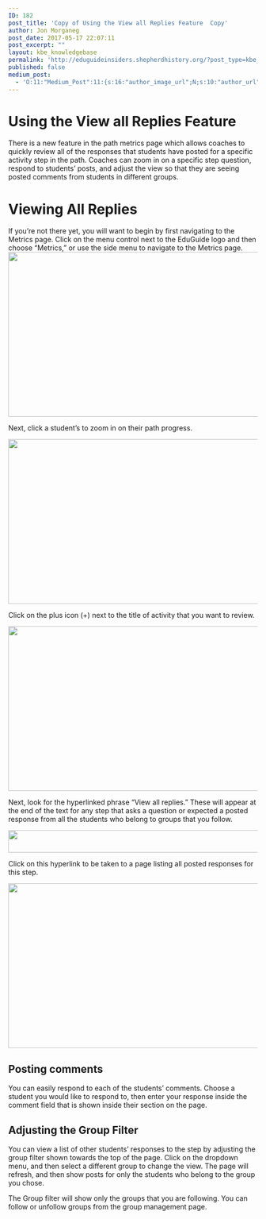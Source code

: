 ```yaml
---
ID: 182
post_title: 'Copy of Using the View all Replies Feature  Copy'
author: Jon Morganeg
post_date: 2017-05-17 22:07:11
post_excerpt: ""
layout: kbe_knowledgebase
permalink: 'http://eduguideinsiders.shepherdhistory.org/?post_type=kbe_knowledgebase&p=182'
published: false
medium_post:
  - 'O:11:"Medium_Post":11:{s:16:"author_image_url";N;s:10:"author_url";N;s:11:"byline_name";N;s:12:"byline_email";N;s:10:"cross_link";N;s:2:"id";N;s:21:"follower_notification";N;s:7:"license";N;s:14:"publication_id";N;s:6:"status";N;s:3:"url";N;}'
---
```

<h1>Using the View all Replies Feature</h1>
There is a new feature in the path metrics page which allows coaches to quickly review all of the responses that students have posted for a specific activity step in the path. Coaches can zoom in on a specific step question, respond to students’ posts, and adjust the view so that they are seeing posted comments from students in different groups.
<h1>Viewing All Replies</h1>
If you’re not there yet, you will want to begin by first navigating to the Metrics page. Click on the menu control next to the EduGuide logo and then choose “Metrics,” or use the side menu to navigate to the Metrics page.

<img title="" src="http://eduguideinsiders.shepherdhistory.org/wp-content/uploads/2017/05/image-10.png" alt="" width="624" height="332" />

Next, click a student’s to zoom in on their path progress.

<img title="" src="http://eduguideinsiders.shepherdhistory.org/wp-content/uploads/2017/05/image-11.png" alt="" width="624" height="332" />

Click on the plus icon (+) next to the title of activity that you want to review.

<img title="" src="http://eduguideinsiders.shepherdhistory.org/wp-content/uploads/2017/05/image-12.png" alt="" width="624" height="332" />

Next, look for the hyperlinked phrase “View all replies.” These will appear at the end of the text for any step that asks a question or expected a posted response from all the students who belong to groups that you follow.

<img title="" src="http://eduguideinsiders.shepherdhistory.org/wp-content/uploads/2017/05/image-13.png" alt="" width="624" height="45" />

Click on this hyperlink to be taken to a page listing all posted responses for this step.

<img title="" src="http://eduguideinsiders.shepherdhistory.org/wp-content/uploads/2017/05/image-14.png" alt="" width="624" height="332" />
<h2>Posting comments</h2>
You can easily respond to each of the students’ comments. Choose a student you would like to respond to, then enter your response inside the comment field that is shown inside their section on the page.
<h2>Adjusting the Group Filter</h2>
You can view a list of other students’ responses to the step by adjusting the group filter shown towards the top of the page. Click on the dropdown menu, and then select a different group to change the view. The page will refresh, and then show posts for only the students who belong to the group you chose.

The Group filter will show only the groups that you are following. You can follow or unfollow groups from the group management page.